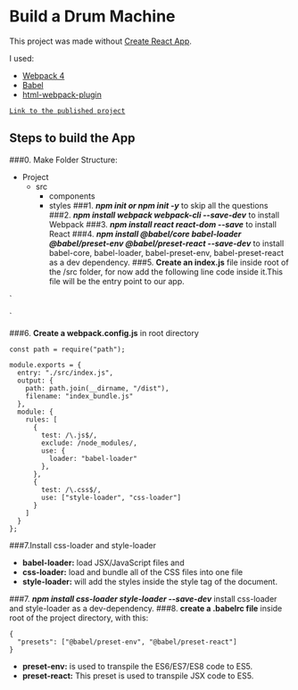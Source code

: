 # Build a Drum Machine

This project was made without [Create React App](https://github.com/facebook/create-react-app).

I used:
- [Webpack 4](https://webpack.js.org/)
- [Babel](https://babeljs.io/)
- [html-webpack-plugin](https://github.com/jantimon/html-webpack-plugin)

[`Link to the published project`](https://natcancein.github.io/drum-machine/)

## Steps to build the App

###0. Make Folder Structure:
- Project
  - src
     - components
     - styles
###1. **_npm init or npm init -y_** to skip all the questions
###2. **_npm install webpack webpack-cli --save-dev_** to install Webpack
###3. **_npm install react react-dom --save_** to install React
###4. **_npm install @babel/core babel-loader @babel/preset-env @babel/preset-react --save-dev_** to install babel-core, babel-loader, babel-preset-env, babel-preset-react as a dev dependency.
###5. **Create an index.js** file inside root of the /src folder, for now add the following line code inside it.This file will be the entry point to our app.

`<!DOCTYPE html>
<html lang="en">
<head>
    <meta charset="UTF-8">
    <meta name="viewport" content="width=device-width, initial-scale=1.0">
    <meta http-equiv="X-UA-Compatible" content="ie=edge">
    <title>React Boilerplate</title>
</head>
<body>
    <div id="root">
    </div>
</body>
</html>`

###6. **Create a webpack.config.js** in root directory

```
const path = require("path");

module.exports = {
  entry: "./src/index.js",
  output: {
    path: path.join(__dirname, "/dist"),
    filename: "index_bundle.js"
  },
  module: {
    rules: [
      {
        test: /\.js$/,
        exclude: /node_modules/,
        use: {
          loader: "babel-loader"
        },
      },
      {
        test: /\.css$/,
        use: ["style-loader", "css-loader"]
      }
    ]
  }
};
```
###7.Install css-loader and style-loader

- **babel-loader:** load JSX/JavaScript files and 
- **css-loader:** load and bundle all of the CSS files into one file
- **style-loader:** will add the styles inside the style tag of the document.

###7. **_npm install css-loader style-loader --save-dev_** install css-loader and style-loader as a dev-dependency.
###8.  **create a .babelrc file** inside root of the project directory, with this: 
```
{
  "presets": ["@babel/preset-env", "@babel/preset-react"]
}

```
- **preset-env:** is used to transpile the ES6/ES7/ES8 code to ES5.
- **preset-react:** This preset is used to transpile JSX code to ES5.
